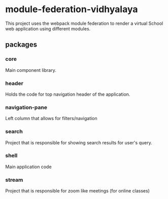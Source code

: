 # module-federation-vidhyalaya

This project uses the webpack module federation to render a virtual School web application using different modules.

## packages

### core

Main component library.

### header

Holds the code for top navigation header of the application.

### navigation-pane

Left column that allows for filters/navigation

### search

Project that is responsible for showing search results for user's query.

### shell

Main application code

### stream

Project that is responsible for zoom like meetings (for online classes)
